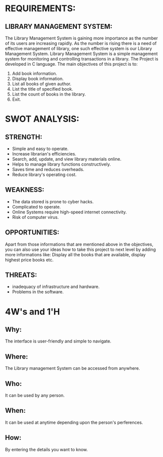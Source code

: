 # REQUIREMENTS:
## LIBRARY MANAGEMENT SYSTEM:
The Library Management System is gaining  more importance as the number of its users are increasing rapidly. As the number is rising there is a need of effective management of library, one such effective system is our Library Management System. 
Library Management System is a simple management system for monitoring and controlling transactions in a library. The Project is developed in C language. 
The main objectives of this project is to:
1. Add book information.
2. Display book information.
3. List all books of given author.
4. List the title of specified book.
5. List the count of books in the library.
6. Exit.

# SWOT ANALYSIS:
## STRENGTH:
* Simple and easy to operate.
* Increase librarian's efficiencies.
* Search, add, update, and view library materials online.
* Helps to manage library functions constructively.
* Saves time and reduces overheads.
* Reduce library's operating cost.

## WEAKNESS:
* The data stored is prone to cyber hacks.
* Complicated to operate.
* Online Systems require high-speed internet connectivity.
* Risk of computer virus.

## OPPORTUNITIES:
Apart from those informations that are mentioned above in the objectives, you can also use your ideas how to take this project to next level by adding more informations like:
Display all the books that are available, display highest price books etc. 

## THREATS:
 * inadequacy of infrastructure and hardware.
 * Problems in the software.

# 4W's and 1'H
## Why:
The interface is user-friendly and simple to navigate.
## Where:
The Library management System can be accessed from anywhere.
## Who:
It can be used by any person.
## When:
It can be used at anytime depending upon the person's perferences.
## How:
By entering the details you want to know.

 


 
